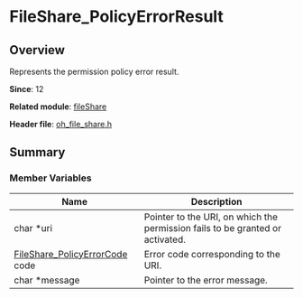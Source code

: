 # FileShare_PolicyErrorResult
<!--Kit: Core File Kit-->
<!--Subsystem: FileManagement-->
<!--Owner: @lvzhenjie; @hongjin-li_admin-->
<!--Designer: @chenxi0605; @JerryH1011-->
<!--Tester: @leiyuqian-->
<!--Adviser: @foryourself-->

## Overview

Represents the permission policy error result.

**Since**: 12

**Related module**: [fileShare](capi-fileshare.md)

**Header file**: [oh_file_share.h](capi-oh-file-share-h.md)

## Summary

### Member Variables

| Name| Description|
| -- | -- |
| char *uri | Pointer to the URI, on which the permission fails to be granted or activated.|
| [FileShare_PolicyErrorCode](capi-oh-file-share-h.md#fileshare_policyerrorcode) code | Error code corresponding to the URI.|
| char *message | Pointer to the error message.|
